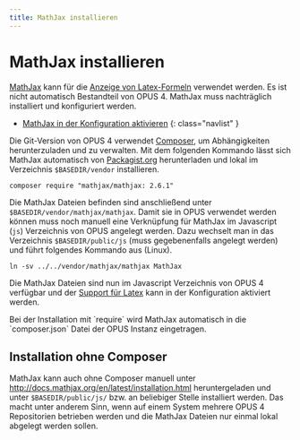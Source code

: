```yaml
---
title: MathJax installieren
---
```


# MathJax installieren

[MathJax][MATHJAX] kann für die [Anzeige von Latex-Formeln][LATEX] verwendet werden. Es ist nicht automatisch
Bestandteil von OPUS 4. MathJax muss nachträglich installiert und konfiguriert werden.

* [MathJax in der Konfiguration aktivieren](../config/latex.html)
{: class="navlist" }

Die Git-Version von OPUS 4 verwendet [Composer][COMPOSER], um Abhängigkeiten herunterzuladen und zu verwalten.
Mit dem folgenden Kommando lässt sich MathJax automatisch von [Packagist.org][PACKAGIST] herunterladen und lokal
im Verzeichnis `$BASEDIR/vendor` installieren.

    composer require "mathjax/mathjax: 2.6.1"

Die MathJax Dateien befinden sind anschließend unter `$BASEDIR/vendor/mathjax/mathjax`. Damit sie in OPUS verwendet
werden können muss noch manuell eine Verknüpfung für MathJax im Javascript (`js`) Verzeichnis von OPUS angelegt werden.
Dazu wechselt man in das Verzeichnis `$BASEDIR/public/js` (muss gegebenenfalls angelegt werden) und führt folgendes
Kommando aus (Linux).

    ln -sv ../../vendor/mathjax/mathjax MathJax

Die MathJax Dateien sind nun im Javascript Verzeichnis von OPUS 4 verfügbar und der [Support für Latex][LATEX] kann
in der Konfiguration aktiviert werden.

<p class="note" markdown="1">
Bei der Installation mit `require` wird MathJax automatisch in die `composer.json` Datei der OPUS Instanz eingetragen.
</p>

## Installation ohne Composer

MathJax kann auch ohne Composer manuell unter <http://docs.mathjax.org/en/latest/installation.html> heruntergeladen
und unter `$BASEDIR/public/js/` bzw. an beliebiger Stelle installiert werden. Das macht unter anderem Sinn, wenn auf
einem System mehrere OPUS 4 Repositorien betrieben werden und die MathJax Dateien nur einmal lokal abgelegt werden
sollen.

[MATHJAX]: https://www.mathjax.org/
[LATEX]: ../config/latex.html
[COMPOSER]: https://getcomposer.org/
[PACKAGIST]: https://packagist.org/packages/mathjax/mathjax
